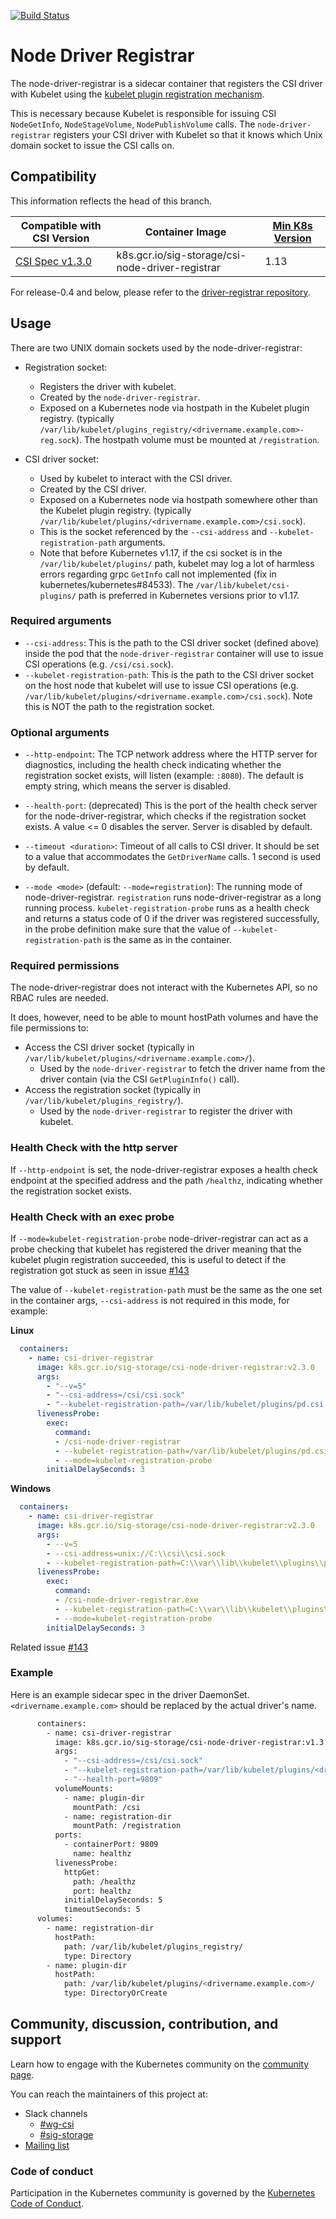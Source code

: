 [![Build Status](https://travis-ci.org/kubernetes-csi/node-driver-registrar.svg?branch=master)](https://travis-ci.org/kubernetes-csi/node-driver-registrar)

# Node Driver Registrar

The node-driver-registrar is a sidecar container that registers the CSI driver
with Kubelet using the
[kubelet plugin registration mechanism](https://kubernetes.io/docs/concepts/extend-kubernetes/compute-storage-net/device-plugins/#device-plugin-registration).

This is necessary because Kubelet is responsible for issuing CSI `NodeGetInfo`,
`NodeStageVolume`, `NodePublishVolume` calls. The `node-driver-registrar` registers
your CSI driver with Kubelet so that it knows which Unix domain socket to issue
the CSI calls on.

## Compatibility

This information reflects the head of this branch.

| Compatible with CSI Version                                                                | Container Image                                         | [Min K8s Version](https://kubernetes-csi.github.io/docs/kubernetes-compatibility.html#minimum-version) |
| ------------------------------------------------------------------------------------------ | ------------------------------------------------------- | --------------- |
| [CSI Spec v1.3.0](https://github.com/container-storage-interface/spec/releases/tag/v1.3.0) | k8s.gcr.io/sig-storage/csi-node-driver-registrar        | 1.13            |

For release-0.4 and below, please refer to the [driver-registrar
repository](https://github.com/kubernetes-csi/driver-registrar).

## Usage

There are two UNIX domain sockets used by the node-driver-registrar:

* Registration socket:
  * Registers the driver with kubelet.
  * Created by the `node-driver-registrar`.
  * Exposed on a Kubernetes node via hostpath in the Kubelet plugin registry.
    (typically `/var/lib/kubelet/plugins_registry/<drivername.example.com>-reg.sock`).
    The hostpath volume must be mounted at `/registration`.

* CSI driver socket:
  * Used by kubelet to interact with the CSI driver.
  * Created by the CSI driver.
  * Exposed on a Kubernetes node via hostpath somewhere other than the Kubelet plugin registry. (typically `/var/lib/kubelet/plugins/<drivername.example.com>/csi.sock`).
  * This is the socket referenced by the `--csi-address` and `--kubelet-registration-path` arguments.
  * Note that before Kubernetes v1.17, if the csi socket is in the `/var/lib/kubelet/plugins/` path, kubelet may log a lot of harmless errors regarding grpc `GetInfo` call not implemented (fix in kubernetes/kubernetes#84533). The `/var/lib/kubelet/csi-plugins/` path is preferred in Kubernetes versions prior to v1.17.

### Required arguments

* `--csi-address`: This is the path to the CSI driver socket (defined above) inside the
  pod that the `node-driver-registrar` container will use to issue CSI
  operations (e.g. `/csi/csi.sock`).
* `--kubelet-registration-path`: This is the path to the CSI driver socket on
  the host node that kubelet will use to issue CSI operations (e.g.
  `/var/lib/kubelet/plugins/<drivername.example.com>/csi.sock`). Note this is NOT
  the path to the registration socket.

### Optional arguments

* `--http-endpoint`: The TCP network address where the HTTP server for diagnostics, including
  the health check indicating whether the registration socket exists, will listen (example:
  `:8080`). The default is empty string, which means the server is disabled.

* `--health-port`: (deprecated) This is the port of the health check server for the
  node-driver-registrar, which checks if the registration socket exists. A value &lt;= 0 disables
  the server. Server is disabled by default.

* `--timeout <duration>`: Timeout of all calls to CSI driver. It should be set to a value that accommodates the `GetDriverName` calls. 1 second is used by default.

* `--mode <mode>` (default: `--mode=registration`): The running mode of node-driver-registrar. `registration` runs node-driver-registrar as a long running process. `kubelet-registration-probe` runs as a health check and returns a status code of 0 if the driver was registered successfully, in the probe definition make sure that the value of `--kubelet-registration-path` is the same as in the container.

### Required permissions

The node-driver-registrar does not interact with the Kubernetes API, so no RBAC
rules are needed.

It does, however, need to be able to mount hostPath volumes and have the file
permissions to:

* Access the CSI driver socket (typically in `/var/lib/kubelet/plugins/<drivername.example.com>/`).
  * Used by the `node-driver-registrar` to fetch the driver name from the driver
    contain (via the CSI `GetPluginInfo()` call).
* Access the registration socket (typically in `/var/lib/kubelet/plugins_registry/`).
  * Used by the `node-driver-registrar` to register the driver with kubelet.

### Health Check with the http server

If `--http-endpoint` is set, the node-driver-registrar exposes a health check endpoint at the
specified address and the path `/healthz`, indicating whether the registration socket exists.

### Health Check with an exec probe

If `--mode=kubelet-registration-probe` node-driver-registrar can act as a probe checking that kubelet has registered the driver meaning that the kubelet plugin registration succeeded, this is useful to detect if the registration got stuck as seen in issue [#143](https://github.com/kubernetes-csi/node-driver-registrar/issues/143)

The value of `--kubelet-registration-path` must be the same as the one set in the container args, `--csi-address` is not required in this mode, for example:

**Linux**

```yaml
  containers:
    - name: csi-driver-registrar
      image: k8s.gcr.io/sig-storage/csi-node-driver-registrar:v2.3.0
      args:
        - "--v=5"
        - "--csi-address=/csi/csi.sock"
        - "--kubelet-registration-path=/var/lib/kubelet/plugins/pd.csi.storage.gke.io/csi.sock"
      livenessProbe:
        exec:
          command:
          - /csi-node-driver-registrar
          - --kubelet-registration-path=/var/lib/kubelet/plugins/pd.csi.storage.gke.io/csi.sock
          - --mode=kubelet-registration-probe
        initialDelaySeconds: 3
```

**Windows**
```yaml
  containers:
    - name: csi-driver-registrar
      image: k8s.gcr.io/sig-storage/csi-node-driver-registrar:v2.3.0
      args:
        - --v=5
        - --csi-address=unix://C:\\csi\\csi.sock
        - --kubelet-registration-path=C:\\var\\lib\\kubelet\\plugins\\pd.csi.storage.gke.io\\csi.sock
      livenessProbe:
        exec:
          command:
          - /csi-node-driver-registrar.exe
          - --kubelet-registration-path=C:\\var\\lib\\kubelet\\plugins\\pd.csi.storage.gke.io\\csi.sock
          - --mode=kubelet-registration-probe
        initialDelaySeconds: 3
```

Related issue [#143](https://github.com/kubernetes-csi/node-driver-registrar/issues/143)

### Example

Here is an example sidecar spec in the driver DaemonSet. `<drivername.example.com>` should be replaced by
the actual driver's name.

```bash
      containers:
        - name: csi-driver-registrar
          image: k8s.gcr.io/sig-storage/csi-node-driver-registrar:v1.3.0
          args:
            - "--csi-address=/csi/csi.sock"
            - "--kubelet-registration-path=/var/lib/kubelet/plugins/<drivername.example.com>/csi.sock"
            - "--health-port=9809"
          volumeMounts:
            - name: plugin-dir
              mountPath: /csi
            - name: registration-dir
              mountPath: /registration
          ports:
            - containerPort: 9809
              name: healthz
          livenessProbe:
            httpGet:
              path: /healthz
              port: healthz
            initialDelaySeconds: 5
            timeoutSeconds: 5
      volumes:
        - name: registration-dir
          hostPath:
            path: /var/lib/kubelet/plugins_registry/
            type: Directory
        - name: plugin-dir
          hostPath:
            path: /var/lib/kubelet/plugins/<drivername.example.com>/
            type: DirectoryOrCreate
```

## Community, discussion, contribution, and support

Learn how to engage with the Kubernetes community on the [community page](http://kubernetes.io/community/).

You can reach the maintainers of this project at:

* Slack channels
  * [#wg-csi](https://kubernetes.slack.com/messages/wg-csi)
  * [#sig-storage](https://kubernetes.slack.com/messages/sig-storage)
* [Mailing list](https://groups.google.com/forum/#!forum/kubernetes-sig-storage)

### Code of conduct

Participation in the Kubernetes community is governed by the [Kubernetes Code of Conduct](code-of-conduct.md).
